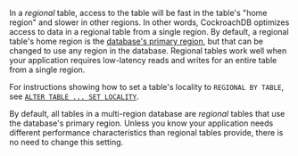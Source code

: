 In a _regional_ table, access to the table will be fast in the table's "home region" and slower in other regions. In other words, CockroachDB optimizes access to data in a regional table from a single region. By default, a regional table's home region is the [database's primary region](multiregion-overview.html#database-regions), but that can be changed to use any region in the database. Regional tables work well when your application requires low-latency reads and writes for an entire table from a single region.

For instructions showing how to set a table's locality to `REGIONAL BY TABLE`, see [`ALTER TABLE ... SET LOCALITY`](set-locality.html#regional-by-table).

By default, all tables in a multi-region database are _regional_ tables that use the database's primary region. Unless you know your application needs different performance characteristics than regional tables provide, there is no need to change this setting.
